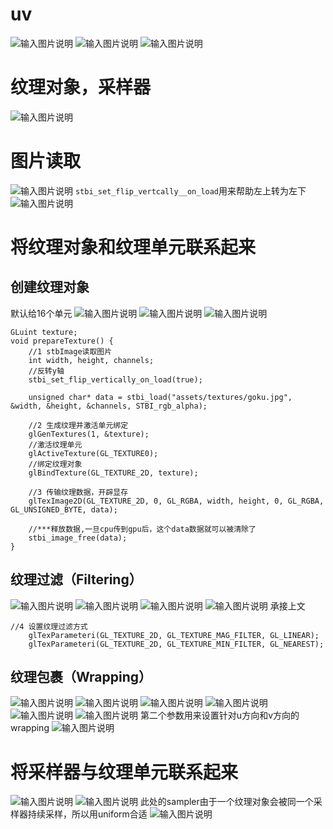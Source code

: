 # uv
![输入图片说明](/imgs/2024-10-24/CDuwYkZkCMvz4JfM.png)
![输入图片说明](/imgs/2024-10-24/4heeFb5A7p8YZCY8.png)
![输入图片说明](/imgs/2024-10-24/RPCKn8MVRifRwRKf.png)
# 纹理对象，采样器
![输入图片说明](/imgs/2024-10-24/l0POoHTQeabrLDWM.png)
# 图片读取
![输入图片说明](/imgs/2024-10-24/YAsEGEXR90Npl2I6.png)
`stbi_set_flip_vertcally__on_load`用来帮助左上转为左下
![输入图片说明](/imgs/2024-10-24/R0m4jMWbwzA94aIb.png)
# 将纹理对象和纹理单元联系起来
## 创建纹理对象
默认给16个单元
![输入图片说明](/imgs/2024-10-24/9NjZjRPGvQmfOm9F.png)
![输入图片说明](/imgs/2024-10-24/pUN0izhi7YY04VEl.png)
![输入图片说明](/imgs/2024-10-24/uqbMnbfp9BktGoX0.png)
```
GLuint texture;
void prepareTexture() {
    //1 stbImage读取图片
    int width, height, channels;
    //反转y轴
    stbi_set_flip_vertically_on_load(true);

    unsigned char* data = stbi_load("assets/textures/goku.jpg", &width, &height, &channels, STBI_rgb_alpha);

    //2 生成纹理并激活单元绑定
    glGenTextures(1, &texture);
    //激活纹理单元
    glActiveTexture(GL_TEXTURE0);
    //绑定纹理对象
    glBindTexture(GL_TEXTURE_2D, texture);

    //3 传输纹理数据，开辟显存
    glTexImage2D(GL_TEXTURE_2D, 0, GL_RGBA, width, height, 0, GL_RGBA, GL_UNSIGNED_BYTE, data);

    //***释放数据,一旦cpu传到gpu后，这个data数据就可以被清除了
    stbi_image_free(data);
}
```
## 纹理过滤（Filtering）
![输入图片说明](/imgs/2024-10-24/DTSROjmYHYpdL0zg.png)
![输入图片说明](/imgs/2024-10-24/3NIhr8goyaJ0UCM2.png)
![输入图片说明](/imgs/2024-10-24/vy0l0kfbTHRQavPy.png)
![输入图片说明](/imgs/2024-10-24/sGn7f8f9AodsRPCx.png)
承接上文
```
//4 设置纹理过滤方式
    glTexParameteri(GL_TEXTURE_2D, GL_TEXTURE_MAG_FILTER, GL_LINEAR);
    glTexParameteri(GL_TEXTURE_2D, GL_TEXTURE_MIN_FILTER, GL_NEAREST);
```
## 纹理包裹（Wrapping）

![输入图片说明](/imgs/2024-10-25/V7anbfXirAd7ZZL8.png)
![输入图片说明](/imgs/2024-10-25/d1HLu2Nd5WUGemza.png)
![输入图片说明](/imgs/2024-10-25/9iIDmKNMrN73sTi8.png)
![输入图片说明](/imgs/2024-10-25/DB8wMvTamYMJuZxB.png)
![输入图片说明](/imgs/2024-10-25/0ItGbjJjCNEwLHWh.png)
![输入图片说明](/imgs/2024-10-25/XRLYRlnQa5k8V1mU.png)
第二个参数用来设置针对u方向和v方向的wrapping
![输入图片说明](/imgs/2024-10-25/tsaaqmTTV0Oiowlo.png)
# 将采样器与纹理单元联系起来
![输入图片说明](/imgs/2024-10-25/pE3mrlEcqBOiMnnj.png)
![输入图片说明](/imgs/2024-10-25/cVyHNvj4h6ulv9HQ.png)
此处的sampler由于一个纹理对象会被同一个采样器持续采样，所以用uniform合适
![输入图片说明](/imgs/2024-10-25/rBc9jvQNupWwyoH3.png)

<!--stackedit_data:
eyJoaXN0b3J5IjpbLTE4MjE4NTA3NDcsOTc5NDY2Nzg5LC0yNj
E4MjUyMTEsNzk4NDE5NjM1LDk4OTgwNDM2NSw0MzkxMDY0OTgs
LTIxMTk1MzYyNjgsLTkyMTcxMzI5NiwtMTM4ODA3MjAsLTQyMz
Y3Mjc3NywtMzczNTM2MzU4LC0xNTIzNzEwMDc2LC04ODgwNDcz
ODEsLTQ5NjE4MDM3MCwtNzU0MDA1MzA4LC0xMjA2MjY2MjMzLC
0xMTY1OTMxNTc5XX0=
-->